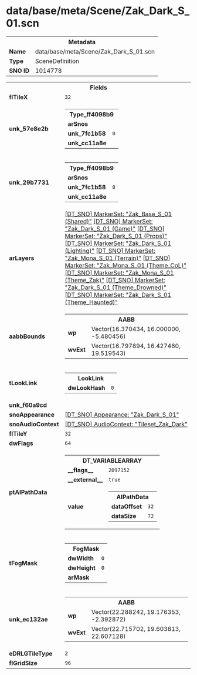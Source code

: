 <h1>data/base/meta/Scene/Zak_Dark_S_01.scn</h1><table><tr><th colspan="100%">Metadata</th></tr><tr><td><b>Name</b></td><td>data/base/meta/Scene/Zak_Dark_S_01.scn</td></tr><tr><td><b>Type</b></td><td>SceneDefinition</td></tr><tr><td><b>SNO ID</b></td><td>1014778</td></tr></table>

<table><tr><th colspan="100%">Fields</th></tr><tr><td><b>flTileX</b></td><td><code>32</code></td></tr><tr><td><b>unk_57e8e2b</b></td><td><table><tr><th colspan="100%">Type_ff4098b9</th></tr><tr><td><b>arSnos</b></td><td></td></tr><tr><td><b>unk_7fc1b58</b></td><td><code>0</code></td></tr><tr><td><b>unk_cc11a8e</b></td><td></td></tr></table>

</td></tr><tr><td><b>unk_29b7731</b></td><td><table><tr><th colspan="100%">Type_ff4098b9</th></tr><tr><td><b>arSnos</b></td><td></td></tr><tr><td><b>unk_7fc1b58</b></td><td><code>0</code></td></tr><tr><td><b>unk_cc11a8e</b></td><td></td></tr></table>

</td></tr><tr><td><b>arLayers</b></td><td><a href="..\MarkerSet\Zak_Base_S_01 (Shared).mrk.md">[DT_SNO] MarkerSet: "Zak_Base_S_01 (Shared)"</a>
<a href="..\MarkerSet\Zak_Dark_S_01 (Game).mrk.md">[DT_SNO] MarkerSet: "Zak_Dark_S_01 (Game)"</a>
<a href="..\MarkerSet\Zak_Dark_S_01 (Props).mrk.md">[DT_SNO] MarkerSet: "Zak_Dark_S_01 (Props)"</a>
<a href="..\MarkerSet\Zak_Dark_S_01 (Lighting).mrk.md">[DT_SNO] MarkerSet: "Zak_Dark_S_01 (Lighting)"</a>
<a href="..\MarkerSet\Zak_Mona_S_01 (Terrain).mrk.md">[DT_SNO] MarkerSet: "Zak_Mona_S_01 (Terrain)"</a>
<a href="..\MarkerSet\Zak_Mona_S_01 (Theme_CoL).mrk.md">[DT_SNO] MarkerSet: "Zak_Mona_S_01 (Theme_CoL)"</a>
<a href="..\MarkerSet\Zak_Mona_S_01 (Theme_Zak).mrk.md">[DT_SNO] MarkerSet: "Zak_Mona_S_01 (Theme_Zak)"</a>
<a href="..\MarkerSet\Zak_Dark_S_01 (Theme_Drowned).mrk.md">[DT_SNO] MarkerSet: "Zak_Dark_S_01 (Theme_Drowned)"</a>
<a href="..\MarkerSet\Zak_Dark_S_01 (Theme_Haunted).mrk.md">[DT_SNO] MarkerSet: "Zak_Dark_S_01 (Theme_Haunted)"</a>
</td></tr><tr><td><b>aabbBounds</b></td><td><table><tr><th colspan="100%">AABB</th></tr><tr><td><b>wp</b></td><td>Vector(16.370434, 16.000000, -5.480456)</td></tr><tr><td><b>wvExt</b></td><td>Vector(16.797894, 16.427460, 19.519543)</td></tr></table>

</td></tr><tr><td><b>tLookLink</b></td><td><table><tr><th colspan="100%">LookLink</th></tr><tr><td><b>dwLookHash</b></td><td><code>0</code></td></tr></table>

</td></tr><tr><td><b>unk_f60a9cd</b></td><td></td></tr><tr><td><b>snoAppearance</b></td><td><a href="..\Appearance\Zak_Dark_S_01.app.md">[DT_SNO] Appearance: "Zak_Dark_S_01"</a></td></tr><tr><td><b>snoAudioContext</b></td><td><a href="..\AudioContext\Tileset_Zak_Dark.auc.md">[DT_SNO] AudioContext: "Tileset_Zak_Dark"</a></td></tr><tr><td><b>flTileY</b></td><td><code>32</code></td></tr><tr><td><b>dwFlags</b></td><td><code>64</code></td></tr><tr><td><b>ptAIPathData</b></td><td><table><tr><th colspan="100%">DT_VARIABLEARRAY</th></tr><tr><td><b>__flags__</b></td><td><code>2097152</code></td></tr><tr><td><b>__external__</b></td><td><code>true</code></td></tr><tr><td><b>value</b></td><td><table><tr><th colspan="100%">AIPathData</th></tr><tr><td><b>dataOffset</b></td><td><code>32</code></td></tr><tr><td><b>dataSize</b></td><td><code>72</code></td></tr></table>

</td></tr></table>

</td></tr><tr><td><b>tFogMask</b></td><td><table><tr><th colspan="100%">FogMask</th></tr><tr><td><b>dwWidth</b></td><td><code>0</code></td></tr><tr><td><b>dwHeight</b></td><td><code>0</code></td></tr><tr><td><b>arMask</b></td><td></td></tr></table>

</td></tr><tr><td><b>unk_ec132ae</b></td><td><table><tr><th colspan="100%">AABB</th></tr><tr><td><b>wp</b></td><td>Vector(22.288242, 19.176353, -2.392872)</td></tr><tr><td><b>wvExt</b></td><td>Vector(22.715702, 19.603813, 22.607128)</td></tr></table>

</td></tr><tr><td><b>eDRLGTileType</b></td><td><code>2</code></td></tr><tr><td><b>flGridSize</b></td><td><code>96</code></td></tr></table>

